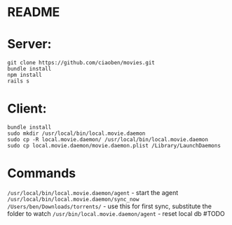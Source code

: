 # README


# Server:
```
git clone https://github.com/ciaoben/movies.git
bundle install
npm install
rails s 
```

# Client:
```
bundle install
sudo mkdir /usr/local/bin/local.movie.daemon
sudo cp -R local.movie.daemon/ /usr/local/bin/local.movie.daemon
sudo cp local.movie.daemon/movie.daemon.plist /Library/LaunchDaemons
```

# Commands

`/usr/local/bin/local.movie.daemon/agent` - start the agent
`/usr/local/bin/local.movie.daemon/sync_now /Users/ben/Downloads/torrents/` - use this for first sync, substitute the folder to watch
`/usr/bin/local.movie.daemon/agent` - reset local db #TODO
